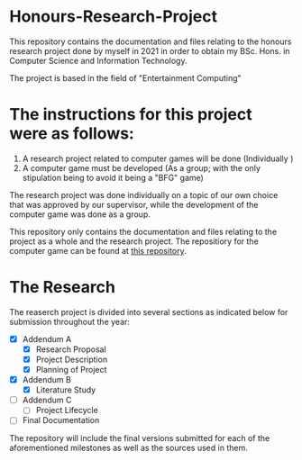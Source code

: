 # Honours-Research-Project
This repository contains the documentation and files relating to the honours research project done by myself in 2021 in order to obtain my BSc. Hons. in Computer Science and Information Technology. 

The project is based in the field of "Entertainment Computing"

# The instructions for this project were as follows:
1. A  research project related  to computer games  will  be  done (Individually )
2. A  computer  game  must  be developed (As a group; with the only stipulation being to avoid it being a "BFG" game)

The research project was done individually on a topic of our own choice that was approved by our supervisor, while the development of the computer game was done as a group. 

This repository only contains the documentation and files relating to the project as a whole and the research project. The repositiory for the computer game can be found at [this repository](https://github.com/GCWehmeyer/Spherical_Shadows).

# The Research 
The reaserch project is divided into several sections as indicated below for submission throughout the year:
- [x] Addendum A
  - [x] Research Proposal
  - [x] Project Description
  - [x] Planning of Project
- [x] Addendum B
  - [x] Literature Study
- [ ] Addendum C
  - [ ] Project Lifecycle
- [ ] Final Documentation

The repository will include the final versions submitted for each of the aforementioned milestones as well as the sources used in them.
